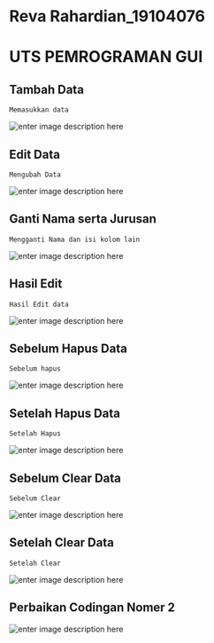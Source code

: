 # Reva Rahardian_19104076


# UTS PEMROGRAMAN GUI


## Tambah Data
	Memasukkan data
![enter image description here](https://i.ibb.co/4FqZDQV/UTS.png)




## Edit Data
	Mengubah Data
![enter image description here](https://i.ibb.co/qkBR38s/UTS2.png)

## Ganti Nama serta Jurusan
	Mengganti Nama dan isi kolom lain
![enter image description here](https://i.ibb.co/pzJpDGr/Ganti-nama.png)

## Hasil Edit
	Hasil Edit data
![enter image description here](https://i.ibb.co/h7cWDSB/UTS3.png)

## Sebelum Hapus Data
	Sebelum hapus
![enter image description here](https://i.ibb.co/4Yjzkdw/Sebelum-edit-dan-hapus.png)

## Setelah Hapus Data
	Setelah Hapus
![enter image description here](https://i.ibb.co/mJDfpHX/Setelah-Hapus.png)

## Sebelum Clear Data
	Sebelum Clear
![enter image description here](https://i.ibb.co/4Yjzkdw/Sebelum-edit-dan-hapus.png)

## Setelah Clear Data
	Setelah Clear
![enter image description here](https://i.ibb.co/KFq09S0/Setelah-Clear.png)

## Perbaikan Codingan Nomer 2

![enter image description here](https://i.ibb.co/sbG4vxK/No-2.png)
